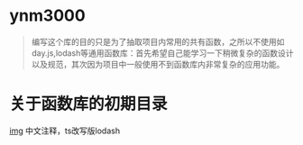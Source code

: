 
# ynm3000

> 编写这个库的目的只是为了抽取项目内常用的共有函数，之所以不使用如day.js,lodash等通用函数库：首先希望自己能学习一下稍微复杂的函数设计以及规范，其次因为项目中一般使用不到函数库内非常复杂的应用功能。

# 关于函数库的初期目录

[img](ynm3000.png)
中文注释，ts改写版lodash
